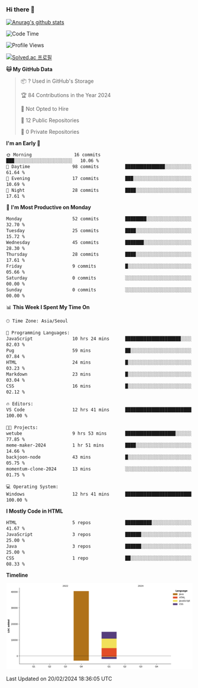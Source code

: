### Hi there 👋

[![Anurag's github stats](https://github-readme-stats.vercel.app/api?username=hong3737)](https://github.com/anuraghazra/github-readme-stats)
<!--START_SECTION:waka-->
![Code Time](http://img.shields.io/badge/Code%20Time-12%20hrs%2041%20mins-blue)

![Profile Views](http://img.shields.io/badge/Profile%20Views-63-blue)

[![Solved.ac
프로필](http://mazassumnida.wtf/api/v2/generate_badge?boj={qwert3748})](https://solved.ac/{qwert3748})

**🐱 My GitHub Data** 

> 📦 ? Used in GitHub's Storage 
 > 
> 🏆 84 Contributions in the Year 2024
 > 
> 🚫 Not Opted to Hire
 > 
> 📜 12 Public Repositories 
 > 
> 🔑 0 Private Repositories 
 > 
**I'm an Early 🐤** 

```text
🌞 Morning                16 commits          ███░░░░░░░░░░░░░░░░░░░░░░   10.06 % 
🌆 Daytime                98 commits          ███████████████░░░░░░░░░░   61.64 % 
🌃 Evening                17 commits          ███░░░░░░░░░░░░░░░░░░░░░░   10.69 % 
🌙 Night                  28 commits          ████░░░░░░░░░░░░░░░░░░░░░   17.61 % 
```
📅 **I'm Most Productive on Monday** 

```text
Monday                   52 commits          ████████░░░░░░░░░░░░░░░░░   32.70 % 
Tuesday                  25 commits          ████░░░░░░░░░░░░░░░░░░░░░   15.72 % 
Wednesday                45 commits          ███████░░░░░░░░░░░░░░░░░░   28.30 % 
Thursday                 28 commits          ████░░░░░░░░░░░░░░░░░░░░░   17.61 % 
Friday                   9 commits           █░░░░░░░░░░░░░░░░░░░░░░░░   05.66 % 
Saturday                 0 commits           ░░░░░░░░░░░░░░░░░░░░░░░░░   00.00 % 
Sunday                   0 commits           ░░░░░░░░░░░░░░░░░░░░░░░░░   00.00 % 
```


📊 **This Week I Spent My Time On** 

```text
🕑︎ Time Zone: Asia/Seoul

💬 Programming Languages: 
JavaScript               10 hrs 24 mins      █████████████████████░░░░   82.03 % 
Pug                      59 mins             ██░░░░░░░░░░░░░░░░░░░░░░░   07.84 % 
HTML                     24 mins             █░░░░░░░░░░░░░░░░░░░░░░░░   03.23 % 
Markdown                 23 mins             █░░░░░░░░░░░░░░░░░░░░░░░░   03.04 % 
CSS                      16 mins             █░░░░░░░░░░░░░░░░░░░░░░░░   02.12 % 

🔥 Editors: 
VS Code                  12 hrs 41 mins      █████████████████████████   100.00 % 

🐱‍💻 Projects: 
wetube                   9 hrs 53 mins       ███████████████████░░░░░░   77.85 % 
meme-maker-2024          1 hr 51 mins        ████░░░░░░░░░░░░░░░░░░░░░   14.66 % 
backjoon-node            43 mins             █░░░░░░░░░░░░░░░░░░░░░░░░   05.75 % 
momentum-clone-2024      13 mins             ░░░░░░░░░░░░░░░░░░░░░░░░░   01.75 % 

💻 Operating System: 
Windows                  12 hrs 41 mins      █████████████████████████   100.00 % 
```

**I Mostly Code in HTML** 

```text
HTML                     5 repos             ██████████░░░░░░░░░░░░░░░   41.67 % 
JavaScript               3 repos             ██████░░░░░░░░░░░░░░░░░░░   25.00 % 
Java                     3 repos             ██████░░░░░░░░░░░░░░░░░░░   25.00 % 
CSS                      1 repo              ██░░░░░░░░░░░░░░░░░░░░░░░   08.33 % 
```



**Timeline**

![Lines of Code chart](https://raw.githubusercontent.com/hong3737/hong3737/main/assets/bar_graph.png)


 Last Updated on 20/02/2024 18:36:05 UTC
<!--END_SECTION:waka-->
<!--
**hong3737/hong3737** is a ✨ _special_ ✨ repository because its `README.md` (this file) appears on your GitHub profile.

Here are some ideas to get you started:

- 🔭 I’m currently working on ...
- 🌱 I’m currently learning ...
- 👯 I’m looking to collaborate on ...
- 🤔 I’m looking for help with ...
- 💬 Ask me about ...
- 📫 How to reach me: ...
- 😄 Pronouns: ...
- ⚡ Fun fact: ...
-->

